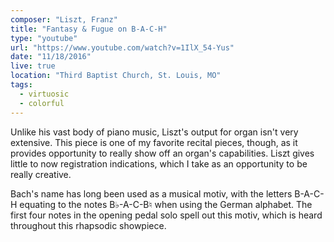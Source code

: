 ```yaml
---
composer: "Liszt, Franz"
title: "Fantasy & Fugue on B-A-C-H"
type: "youtube"
url: "https://www.youtube.com/watch?v=1IlX_54-Yus"
date: "11/18/2016"
live: true
location: "Third Baptist Church, St. Louis, MO"
tags:
  - virtuosic
  - colorful
---
```


Unlike his vast body of piano music, Liszt's output for organ isn't very
extensive. This piece is one of my favorite recital pieces, though, as it
provides opportunity to really show off an organ's capabilities. Liszt gives
little to now registration indications, which I take as an opportunity to be
really creative.

Bach's name has long been used as a musical motiv, with the letters B-A-C-H
equating to the notes B♭-A-C-B♮ when using the German alphabet. The first four
notes in the opening pedal solo spell out this motiv, which is heard throughout
this rhapsodic showpiece.
